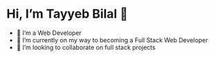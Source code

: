 # Hi, I’m Tayyeb Bilal 👋

- 👀 I’m a Web Developer
- 🌱 I’m currently on my way to becoming a Full Stack Web Developer
- 💞️ I’m looking to collaborate on full stack projects
